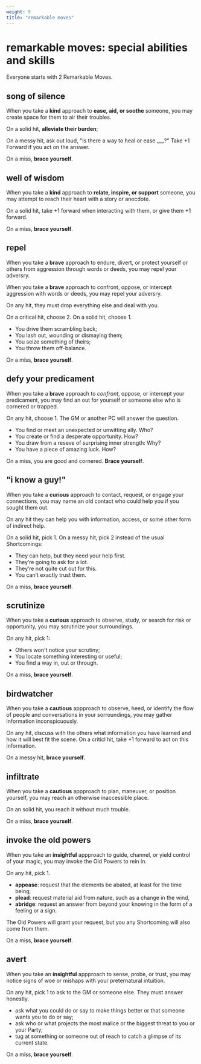 ```yaml
---
weight: 9
title: "remarkable moves"
---
```


# remarkable moves: special abilities and skills

Everyone starts with 2 Remarkable Moves.

## song of silence

When you take a **kind** approach to **ease, aid, or soothe** someone, you may create space for them to air their troubles.

On a solid hit, **alleviate their burden**;

On a messy hit, ask out loud, "Is there a way to heal or ease ___?" Take +1 Forward if you act on the answer.

On a miss, **brace yourself**.

## well of wisdom

When you take a **kind** approach to **relate, inspire, or support** someone, you may attempt to reach their heart with a story or anecdote.

On a solid hit, take +1 forward when interacting with them, or give them +1 forward.

On a miss, **brace yourself**.

## repel

When you take a **brave** approach to endure, divert, or protect yourself or others from aggression through words or deeds, you may repel your adversry.

When you take a **brave** approach to confront, oppose, or intercept aggression with words or deeds, you may repel your adversry.

On any hit, they must drop everything else and deal with you.

On a critical hit, choose 2. On a solid hit, choose 1.

- You drive them scrambling back;
- You lash out, wounding or dismaying them;
- You seize something of theirs;
- You throw them off-balance.

On a miss, **brace yourself**.

## defy your predicament

When you take a **brave** approach to _confront_, oppose, or intercept your predicament, you may find an out for yourself or someone else who is cornered or trapped.

On any hit, choose 1. The GM or another PC will answer the question.

- You find or meet an unexpected or unwitting ally. Who?
- You create or find a desperate opportunity. How?
- You draw from a reseve of surprising inner strength: Why?
- You have a piece of amazing luck. How?

On a miss, you are good and cornered. **Brace yourself**.

## "i know a guy!"

When you take a **curious** approach to contact, request, or engage your connections, you may name an old contact who could help you if you sought them out. 

On any hit they can help you with information, access, or some other form of indirect help. 

On a solid hit, pick 1. On a messy hit, pick 2 instead of the usual Shortcomings:

- They can help, but they need your help first.
- They’re going to ask for a lot.
- They’re not quite cut out for this.
- You can’t exactly trust them.

On a miss, **brace yourself**. 

## scrutinize

When you take a **curious** approach to observe, study, or search for risk or opportunity, you may scrutinize your surroundings.

On any hit, pick 1:

- Others won't notice your scrutiny;
- You locate something interesting or useful;
- You find a way in, out or through.

On a miss, **brace yourself**.

## birdwatcher

When you take a **cautious** appproach to observe, heed, or identify the flow of people and conversations in your sorroundings, you may gather information inconspicuously.

On any hit, discuss with the others what information you have learned and how it will best fit the scene. On a criticl hit, take +1 forward to act on this information.

On a messy hit, **brace yourself.**

## infiltrate

When you take a **cautious** appproach to plan, maneuver, or position yourself, you may reach an otherwise inaccessible place.

On an solid hit, you reach it without much trouble.

On a miss, **brace yourself**.

## invoke the old powers

When you take an **insightful** appproach to guide, channel, or yield control of your magic, you may invoke the Old Powers to rein in.

On any hit, pick 1.

- **appease**: request that the elements be abated, at least for the time being;
- **plead**: request material aid from nature, such as a change in the wind, 
- **abridge**: request an answer from beyond your knowing in the form of a feeling or a sign.

The Old Powers will grant your request, but you any Shortcoming will also come from them.

On a miss, **brace yourself**.

## avert

When you take an **insightful** appproach to sense, probe, or trust, you may notice signs of woe or mishaps with your preternatural intuition.

On any hit, pick 1 to ask to the GM or someone else. They must answer honestly.

- ask what you could do or say to make things better or that someone wants you to do or say;
- ask who or what projects the most malice or the biggest threat to you or your Party;
- tug at something or someone out of reach to catch a glimpse of its current state.

On a miss, **brace yourself**.